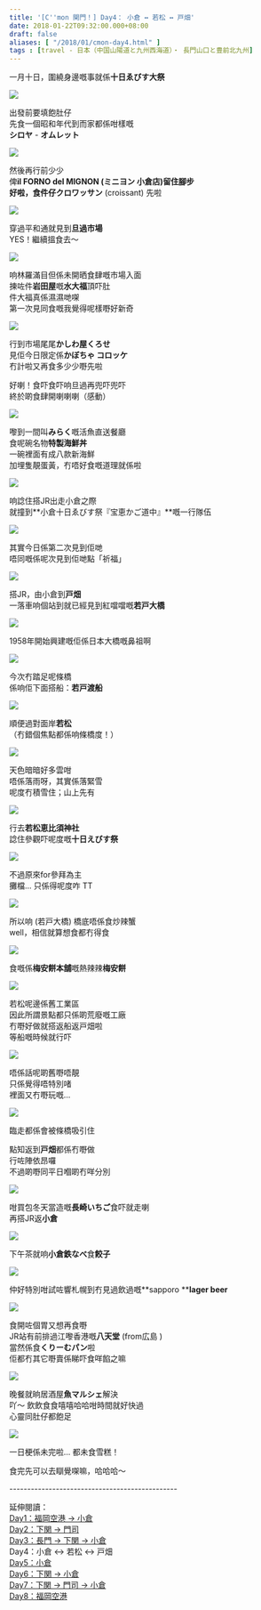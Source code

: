 ```yaml
---
title: '[C''mon 関門！] Day4： 小倉 ↔ 若松 ↔ 戸畑'
date: 2018-01-22T09:32:00.000+08:00
draft: false
aliases: [ "/2018/01/cmon-day4.html" ]
tags : [travel - 日本（中国山陽道と九州西海道）・ 長門山口と豊前北九州]
---
```


一月十日，圍繞身邊嘅事就係**十日ゑびす大祭**  

[![](https://c1.staticflickr.com/5/4707/38893254305_0176a10ae0_z.jpg)](https://c1.staticflickr.com/5/4707/38893254305_0176a10ae0_z.jpg)

出發前要填飽肚仔  
先食一個昭和年代到而家都係咁樣嘅  
**シロヤ** - **オムレット**  

[![](https://c1.staticflickr.com/5/4701/38893253645_7ae0c15c6f_z.jpg)](https://c1.staticflickr.com/5/4701/38893253645_7ae0c15c6f_z.jpg)

然後再行前少少  
俾**il FORNO del MIGNON (ミニヨン 小倉店)**留住腳步  
好啦，食件仔**クロワッサン** (croissant) 先啦  

[![](https://c1.staticflickr.com/5/4709/38893253215_866c557db6_z.jpg)](https://c1.staticflickr.com/5/4709/38893253215_866c557db6_z.jpg)

穿過平和通就見到**旦過市場**  
YES！繼續搵食去～  

[![](https://c1.staticflickr.com/5/4614/38893252935_49a960330e_z.jpg)](https://c1.staticflickr.com/5/4614/38893252935_49a960330e_z.jpg)

响林羅滿目但係未開晒食肆嘅市場入面  
揀咗件**岩田屋**嘅**水大福**頂吓肚  
件大福真係濕濕哋㗎  
第一次見同食嘅我覺得呢樣嘢好新奇  

[![](https://c1.staticflickr.com/5/4721/38893252665_d6ffd51ef4_z.jpg)](https://c1.staticflickr.com/5/4721/38893252665_d6ffd51ef4_z.jpg)

行到市場尾尾**かしわ屋くろせ**  
見佢今日限定係**かぼちゃ コロッケ**  
冇計啦又再食多少少嘢先啦  
  
好喇！食吓食吓响旦過再兜吓兜吓  
終於啲食肆開喇喇喇（感動）  

[![](https://c1.staticflickr.com/5/4763/39082328484_08846f7625_z.jpg)](https://c1.staticflickr.com/5/4763/39082328484_08846f7625_z.jpg)

嚟到一間叫**みらく**嘅活魚直送餐廳  
食呢碗名物**特製海鮮丼**  
一碗裡面有成八款新海鮮  
加埋隻靚蛋黃，冇唔好食嘅道理就係啦  

[![](https://c1.staticflickr.com/5/4615/39761012332_1f85acb8e4_z.jpg)](https://c1.staticflickr.com/5/4615/39761012332_1f85acb8e4_z.jpg)

响諗住搭JR出走小倉之際  
就撞到**小倉十日ゑびす祭『宝恵かご道中』**嘅一行隊伍  

[![](https://c1.staticflickr.com/5/4659/39761011482_44761f50ea_z.jpg)](https://c1.staticflickr.com/5/4659/39761011482_44761f50ea_z.jpg)

其實今日係第二次見到佢哋  
唔同嘅係呢次見到佢哋點「祈福」  

[![](https://c1.staticflickr.com/5/4671/25920516578_7ca8819d44_z.jpg)](https://c1.staticflickr.com/5/4671/25920516578_7ca8819d44_z.jpg)

搭JR，由小倉到**戸畑**  
一落車响個站到就已經見到紅噹噹嘅**若戸大橋**  

[![](https://c1.staticflickr.com/5/4758/28014478079_046e06651d_z.jpg)](https://c1.staticflickr.com/5/4758/28014478079_046e06651d_z.jpg)

1958年開始興建嘅佢係日本大橋嘅鼻祖啊  

[![](https://c1.staticflickr.com/5/4632/39792879041_a46d1074de_z.jpg)](https://c1.staticflickr.com/5/4632/39792879041_a46d1074de_z.jpg)

今次冇踏足呢條橋  
係响佢下面搭船：**若戸渡船**  

[![](https://c1.staticflickr.com/5/4753/39083109454_a1cb0fb24b_z.jpg)](https://c1.staticflickr.com/5/4753/39083109454_a1cb0fb24b_z.jpg)

順便過對面岸**若松**  
（冇錯個焦點都係响條橋度！）  

[![](https://c1.staticflickr.com/5/4763/39083108934_a2937107d6_z.jpg)](https://c1.staticflickr.com/5/4763/39083108934_a2937107d6_z.jpg)

天色暗暗好多雲咁  
唔係落雨呀，其實係落緊雪  
呢度冇積雪住；山上先有  

[![](https://c1.staticflickr.com/5/4722/38894218775_8fcd0bcdc2_z.jpg)](https://c1.staticflickr.com/5/4722/38894218775_8fcd0bcdc2_z.jpg)

行去**若松恵比須神社**  
諗住參觀吓呢度嘅**十日えびす祭**  

[![](https://c1.staticflickr.com/5/4667/38894217655_2f112a4864_z.jpg)](https://c1.staticflickr.com/5/4667/38894217655_2f112a4864_z.jpg)

不過原來for參拜為主  
攤檔... 只係得呢度咋 TT  

[![](https://c1.staticflickr.com/5/4653/38894219605_51eba092cf_z.jpg)](https://c1.staticflickr.com/5/4653/38894219605_51eba092cf_z.jpg)

所以响 (若戸大橋) 橋底唔係食炒辣蟹  
well，相信就算想食都冇得食  

[![](https://c1.staticflickr.com/5/4713/38894216465_ac2695235a_z.jpg)](https://c1.staticflickr.com/5/4713/38894216465_ac2695235a_z.jpg)

食嘅係**梅安餅本舖**嘅熱辣辣**梅安餅**  

[![](https://c1.staticflickr.com/5/4719/39793215471_fb415cccfd_z.jpg)](https://c1.staticflickr.com/5/4719/39793215471_fb415cccfd_z.jpg)

若松呢邊係舊工業區  
因此所謂景點都只係啲荒廢嘅工廠  
冇嘢好做就搭返船返戸畑啦  
等船嘅時候就行吓  

[![](https://c1.staticflickr.com/5/4768/39793215081_e9f2a7496d_z.jpg)](https://c1.staticflickr.com/5/4768/39793215081_e9f2a7496d_z.jpg)

唔係話呢啲舊嘢唔靚  
只係覺得唔特別啫  
裡面又冇嘢玩嘅...  

[![](https://c1.staticflickr.com/5/4762/25921031488_d93b5321e3_z.jpg)](https://c1.staticflickr.com/5/4762/25921031488_d93b5321e3_z.jpg)

臨走都係會被條橋吸引住  
  
點知返到**戸畑**都係冇嘢做  
行咗陣依昂囉  
不過啲嘢同平日嗰啲冇咩分別  

[![](https://c1.staticflickr.com/5/4746/25921131188_1c12147680_z.jpg)](https://c1.staticflickr.com/5/4746/25921131188_1c12147680_z.jpg)

咁買包冬天當造嘅**長崎いちご**食吓就走喇  
再搭JR返**小倉**  

[![](https://c1.staticflickr.com/5/4767/39084196124_a96f86fef8_z.jpg)](https://c1.staticflickr.com/5/4767/39084196124_a96f86fef8_z.jpg)

下午茶就响**小倉鉄なべ**食**餃子**  

[![](https://c1.staticflickr.com/5/4767/38895137725_59f52ec2aa_z.jpg)](https://c1.staticflickr.com/5/4767/38895137725_59f52ec2aa_z.jpg)

仲好特別咁試咗響札幌到冇見過飲過嘅**sapporo ****lager beer**  

[![](https://c1.staticflickr.com/5/4605/38895135915_3e120deeba_z.jpg)](https://c1.staticflickr.com/5/4605/38895135915_3e120deeba_z.jpg)

食開咗個胃又想再食嘢  
JR站有前排過江嚟香港嘅**八天堂** (from広島 )  
當然係食**くりーむパン**啦  
佢都冇其它嘢賣係睇吓食咩餡之嘛  

[![](https://c1.staticflickr.com/5/4761/39084194344_9837ce7058_z.jpg)](https://c1.staticflickr.com/5/4761/39084194344_9837ce7058_z.jpg)

晚餐就晌居酒屋**魚マルシェ**解決  
吖～ 飲飲食食嘻嘻哈哈咁時間就好快過  
心靈同肚仔都飽足  

[![](https://c1.staticflickr.com/5/4747/39084192924_efc676918f_z.jpg)](https://c1.staticflickr.com/5/4747/39084192924_efc676918f_z.jpg)

一日梗係未完啦... 都未食雪糕！  
  
  
食完先可以去瞓覺㗎嘛，哈哈哈～  
  
\-----------------------------------------------  
  
延伸閱讀：  
[Day1：福岡空港 → 小倉](https://www.hidie.net/2018/01/cmon-day1.html)  
[Day2：下関 → 門司](https://www.hidie.net/2018/01/cmon-day2.html)  
[Day3：長門 → 下関 → 小倉](https://www.hidie.net/2018/01/cmon-day3.html)  
Day4：小倉 ↔ 若松 ↔ 戸畑  
[Day5：小倉](https://www.hidie.net/2018/01/cmon-day5.html)  
[Day6：下関 → 小倉](https://www.hidie.net/2018/01/cmon-day6.html)  
[Day7：下関 → 門司 → 小倉](https://www.hidie.net/2018/01/cmon-day7.html)  
[Day8：福岡空港](https://www.hidie.net/2018/01/cmon-day8.html)